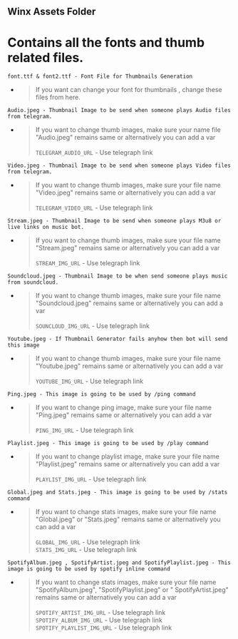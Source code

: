 ## Winx Assets Folder

# Contains all the fonts and thumb related files.

```console
font.ttf & font2.ttf - Font File for Thumbnails Generation
```

- > If you want can change your font for thumbnails , change these files from here.

```console
Audio.jpeg - Thumbnail Image to be send when someone plays Audio files from telegram.
```

- > If you want to change thumb images, make sure your name file "Audio.jpeg" remains same or alternatively you can add
  a var <br><br> `TELEGRAM_AUDIO_URL` - Use telegraph link

```console
Video.jpeg - Thumbnail Image to be send when someone plays Video files from telegram.
```

- > If you want to change thumb images, make sure your file name "Video.jpeg" remains same or alternatively you can add
  a var <br><br> `TELEGRAM_VIDEO_URL` - Use telegraph link

```console
Stream.jpeg - Thumbnail Image to be send when someone plays M3u8 or live links on music bot.
```

- > If you want to change thumb images, make sure your file name "Stream.jpeg" remains same or alternatively you can add
  a var <br><br> `STREAM_IMG_URL` - Use telegraph link

```console
Soundcloud.jpeg - Thumbnail Image to be when send someone plays music from soundcloud.
```

- > If you want to change thumb images, make sure your file name "Soundcloud.jpeg" remains same or alternatively you can
  add a var <br><br> `SOUNCLOUD_IMG_URL` - Use telegraph link

```console
Youtube.jpeg - If Thumbnail Generator fails anyhow then bot will send this image
```

- > If you want to change thumb images, make sure your file name "Youtube.jpeg" remains same or alternatively you can
  add a var <br><br> `YOUTUBE_IMG_URL` - Use telegraph link

```console
Ping.jpeg - This image is going to be used by /ping command
```

- > If you want to change ping image, make sure your file name "Ping.jpeg" remains same or alternatively you can add a
  var <br><br> `PING_IMG_URL` - Use telegraph link

```console
Playlist.jpeg - This image is going to be used by /play command
```

- > If you want to change playlist image, make sure your file name "Playlist.jpeg" remains same or alternatively you can
  add a var <br><br> `PLAYLIST_IMG_URL` - Use telegraph link

```console
Global.jpeg and Stats.jpeg - This image is going to be used by /stats command
```

- > If you want to change stats images, make sure your file name "Global.jpeg" or "Stats.jpeg" remains same or
  alternatively you can add a var <br><br> `GLOBAL_IMG_URL` - Use telegraph link<br> `STATS_IMG_URL` - Use telegraph
  link

```console
SpotifyAlbum.jpeg , SpotifyArtist.jpeg and SpotifyPlaylist.jpeg - This image is going to be used by spotify inline command
```

- > If you want to change stats images, make sure your file name "SpotifyAlbum.jpeg", "SpotifyPlaylist.jpeg" or "
  SpotifyArtist.jpeg" remains same or alternatively you can add a var <br><br> `SPOTIFY_ARTIST_IMG_URL` - Use telegraph
  link<br> `SPOTIFY_ALBUM_IMG_URL` - Use telegraph link<br> `SPOTIFY_PLAYLIST_IMG_URL` - Use telegraph link
